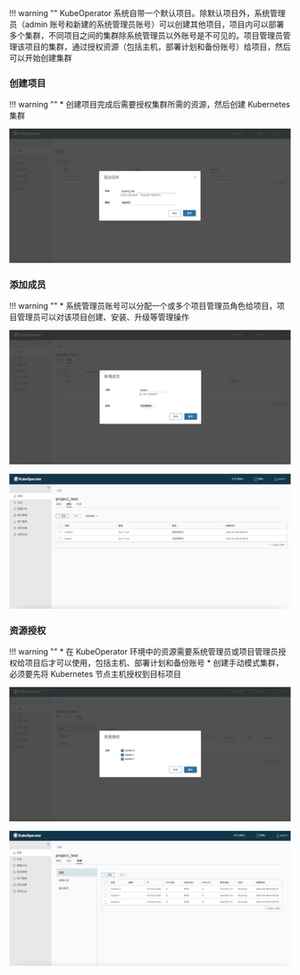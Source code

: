 
!!! warning ""
    KubeOperator 系统自带一个默认项目。除默认项目外，系统管理员（admin 账号和新建的系统管理员账号）可以创建其他项目，项目内可以部署多个集群，不同项目之间的集群除系统管理员以外账号是不可见的。项目管理员管理该项目的集群，通过授权资源（包括主机，部署计划和备份账号）给项目，然后可以开始创建集群

### 创建项目

!!! warning ""
    * 创建项目完成后需要授权集群所需的资源，然后创建 Kubernetes 集群

![project-1](../img/user_manual/project/project-1.png)

### 添加成员

!!! warning ""
    * 系统管理员账号可以分配一个或多个项目管理员角色给项目，项目管理员可以对该项目创建、安装、升级等管理操作

![project-2](../img/user_manual/project/project-2.png)

![project-3](../img/user_manual/project/project-3.png)

### 资源授权

!!! warning ""
    * 在 KubeOperator 环境中的资源需要系统管理员或项目管理员授权给项目后才可以使用，包括主机、部署计划和备份账号
    * 创建手动模式集群，必须要先将 Kubernetes 节点主机授权到目标项目

![project-4](../img/user_manual/project/project-4.png)

![project-5](../img/user_manual/project/project-5.png)
